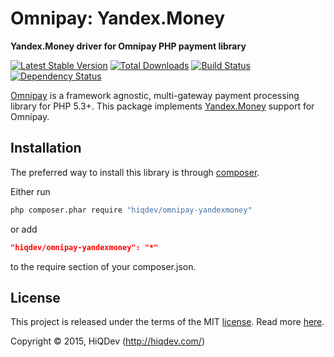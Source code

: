 Omnipay: Yandex.Money
=====================

**Yandex.Money driver for Omnipay PHP payment library**

[![Latest Stable Version](https://poser.pugx.org/hiqdev/omnipay-yandexmoney/v/stable)](https://packagist.org/packages/hiqdev/omnipay-yandexmoney)
[![Total Downloads](https://poser.pugx.org/hiqdev/omnipay-yandexmoney/downloads)](https://packagist.org/packages/hiqdev/omnipay-yandexmoney)
[![Build Status](https://img.shields.io/travis/hiqdev/omnipay-yandexmoney.svg)](https://travis-ci.org/hiqdev/omnipay-yandexmoney)
[![Dependency Status](https://www.versioneye.com/php/hiqdev:omnipay-yandexmoney/dev-master/badge.svg)](https://www.versioneye.com/php/hiqdev:omnipay-yandexmoney/dev-master)

[Omnipay](https://github.com/omnipay/omnipay) is a framework agnostic, multi-gateway payment
processing library for PHP 5.3+.
This package implements [Yandex.Money](https://money.yandex.ru/) support for Omnipay.

## Installation

The preferred way to install this library is through [composer](http://getcomposer.org/download/).

Either run

```sh
php composer.phar require "hiqdev/omnipay-yandexmoney"
```

or add

```json
"hiqdev/omnipay-yandexmoney": "*"
```

to the require section of your composer.json.

## License

This project is released under the terms of the MIT [license](LICENSE).
Read more [here](http://choosealicense.com/licenses/mit).

Copyright © 2015, HiQDev (http://hiqdev.com/)
